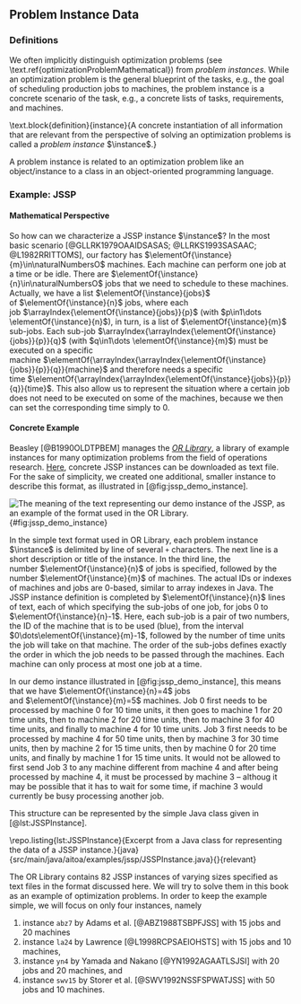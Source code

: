 ## Problem Instance Data

### Definitions

We often implicitly distinguish optimization problems (see \text.ref{optimizationProblemMathematical}) from *problem instances*.
While an optimization problem is the general blueprint of the tasks, e.g., the goal of scheduling production jobs to machines, the problem instance is a concrete scenario of the task, e.g., a concrete lists of tasks, requirements, and machines.

\text.block{definition}{instance}{A concrete instantiation of all information that are relevant from the perspective of solving an optimization problems is called a *problem instance*&nbsp;$\instance$.}

A problem instance is related to an optimization problem like an object/instance to a class in an object-oriented programming language.

### Example: JSSP

#### Mathematical Perspective

So how can we characterize a JSSP instance&nbsp;$\instance$?
In the most basic scenario&nbsp;[@GLLRK1979OAAIDSASAS; @LLRKS1993SASAAC; @L1982RRITTOMS], our factory has&nbsp;$\elementOf{\instance}{m}\in\naturalNumbersO$ machines.
Each machine can perform one job at a time or be idle.
There are&nbsp;$\elementOf{\instance}{n}\in\naturalNumbersO$ jobs that we need to schedule to these machines.
Actually, we have a list&nbsp;$\elementOf{\instance}{jobs}$ of&nbsp;$\elementOf{\instance}{n}$ jobs, where each job&nbsp;$\arrayIndex{\elementOf{\instance}{jobs}}{p}$ (with $p\in1\dots \elementOf{\instance}{n}$), in turn, is a list of&nbsp;$\elementOf{\instance}{m}$ sub-jobs.
Each sub-job&nbsp;$\arrayIndex{\arrayIndex{\elementOf{\instance}{jobs}}{p}}{q}$ (with $q\in1\dots \elementOf{\instance}{m}$) must be executed on a specific machine&nbsp;$\elementOf{\arrayIndex{\arrayIndex{\elementOf{\instance}{jobs}}{p}}{q}}{machine}$ and therefore needs a specific time&nbsp;$\elementOf{\arrayIndex{\arrayIndex{\elementOf{\instance}{jobs}}{p}}{q}}{time}$.
This also allow us to represent the situation where a certain job does not need to be executed on some of the machines, because we then can set the corresponding time simply to 0.

#### Concrete Example

Beasley&nbsp;[@B1990OLDTPBEM] manages the  [*OR&nbsp;Library*](http://people.brunel.ac.uk/~mastjjb/jeb/orlib/jobshopinfo.html), a library of example instances for many optimization problems from the field of operations research.
[Here](http://people.brunel.ac.uk/~mastjjb/jeb/orlib/files/jobshop1.txt), concrete JSSP instances can be downloaded as text file.
For the sake of simplicity, we created one additional, smaller instance to describe this format, as illustrated in [@fig:jssp_demo_instance].

![The meaning of the text representing our demo instance of the JSSP, as an example of the format used in the OR Library.](\relative.path{demo_instance.svgz}){#fig:jssp_demo_instance}

In the simple text format used in OR&nbsp;Library, each problem instance $\instance$ is delimited by line of several `+` characters.
The next line is a short description or title of the instance.
In the third line, the number&nbsp;$\elementOf{\instance}{n}$ of jobs is specified, followed by the number&nbsp;$\elementOf{\instance}{m}$ of machines.
The actual IDs or indexes of machines and jobs are 0-based, similar to array indexes in Java.
The JSSP instance definition is completed by $\elementOf{\instance}{n}$ lines of text, each of which specifying the sub-jobs of one job, for jobs $0$ to $\elementOf{\instance}{n}-1$.
Here, each sub-job is a pair of two numbers, the ID of the machine that is to be used (blue), from the interval $0\dots\elementOf{\instance}{m}-1$, followed by the number of time units the job will take on that machine.
The order of the sub-jobs defines exactly the order in which the job needs to be passed through the machines.
Each machine can only process at most one job at a time.

In our demo instance illustrated in [@fig:jssp_demo_instance], this means that we have&nbsp;$\elementOf{\instance}{n}=4$ jobs and&nbsp;$\elementOf{\instance}{m}=5$ machines.
Job&nbsp;0 first needs to be processed by machine 0 for 10 time units, it then goes to machine 1 for 20 time units, then to machine 2 for 20 time units, then to machine 3 for 40 time units, and finally to machine 4 for 10 time units.
Job&nbsp;3 first needs to be processed by machine 4 for 50 time units, then by machine 3 for 30 time units, then by machine 2 for 15 time units, then by machine 0 for 20 time units, and finally by machine 1 for 15 time units.
It would not be allowed to first send Job&nbsp;3 to any machine different from machine 4 and after being processed by machine 4, it must be processed by machine 3 &ndash; althoug it may be possible that it has to wait for some time, if machine 3 would currently be busy processing another job.

This structure can be represented by the simple Java class given in [@lst:JSSPInstance].

\repo.listing{lst:JSSPInstance}{Excerpt from a Java class for representing the data of a JSSP instance.}{java}{src/main/java/aitoa/examples/jssp/JSSPInstance.java}{}{relevant}

The OR&nbsp;Library contains 82 JSSP instances of varying sizes specified as text files in the format discussed here.
We will try to solve them in this book as an example of optimization problems.
In order to keep the example simple, we will focus on only four instances, namely

1. instance `abz7` by Adams et&nbsp;al.&nbsp;[@ABZ1988TSBPFJSS] with 15 jobs and 20 machines
2. instance `la24` by Lawrence&nbsp;[@L1998RCPSAEIOHSTS] with 15 jobs and 10 machines,
3. instance `yn4` by Yamada and Nakano&nbsp;[@YN1992AGAATLSJSI] with 20 jobs and 20 machines, and
4. instance `swv15` by Storer et&nbsp;al.&nbsp;[@SWV1992NSSFSPWATJSS] with 50 jobs and 10 machines.
